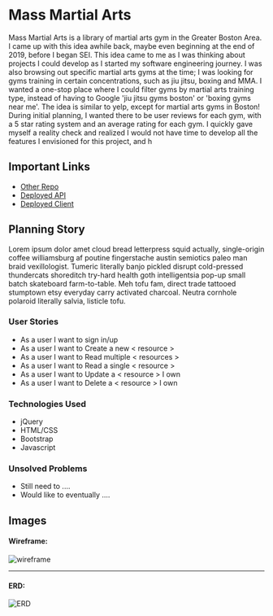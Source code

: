 # Mass Martial Arts

Mass Martial Arts is a library of martial arts gym in the Greater Boston Area. I came up with this idea awhile back, maybe even beginning at the end of 2019, before I began SEI. This idea came to me as I was thinking about projects I could develop as I started my software engineering journey. I was also browsing out specific martial arts gyms at the time; I was looking for gyms training in certain concentrations, such as jiu jitsu, boxing and MMA. I wanted a one-stop place where I could filter gyms by martial arts training type, instead of having to Google 'jiu jitsu gyms boston' or 'boxing gyms near me'. The idea is similar to yelp, except for martial arts gyms in Boston! During initial planning, I wanted there to be user reviews for each gym, with a 5 star rating system and an average rating for each gym. I quickly gave myself a reality check and realized I would not have time to develop all the features I envisioned for this project, and h

## Important Links

- [Other Repo](www.link.com)
- [Deployed API](www.link.com)
- [Deployed Client](www.link.com)

## Planning Story

Lorem ipsum dolor amet cloud bread letterpress squid actually, single-origin
coffee williamsburg af poutine fingerstache austin semiotics paleo man braid
vexillologist. Tumeric literally banjo pickled disrupt cold-pressed thundercats
shoreditch try-hard health goth intelligentsia pop-up small batch skateboard
farm-to-table. Meh tofu fam, direct trade tattooed stumptown etsy everyday
carry activated charcoal. Neutra cornhole polaroid literally salvia, listicle
tofu.

### User Stories

- As a user I want to sign in/up
- As a user I want to Create a new < resource >
- As a user I want to Read multiple < resources >
- As a user I want to Read a single < resource >
- As a user I want to Update a < resource > I own
- As a user I want to Delete a < resource > I own

### Technologies Used

- jQuery
- HTML/CSS
- Bootstrap
- Javascript

### Unsolved Problems

- Still need to ....
- Would like to eventually ....

## Images

#### Wireframe:
![wireframe](https://lucidchart.zendesk.com/hc/article_attachments/360001080866/Facebook_Wireframe_-_New_Page.png)

---

#### ERD:
![ERD](https://www.smartdraw.com/entity-relationship-diagram/img/cardinality.jpg?bn=1510011144)
